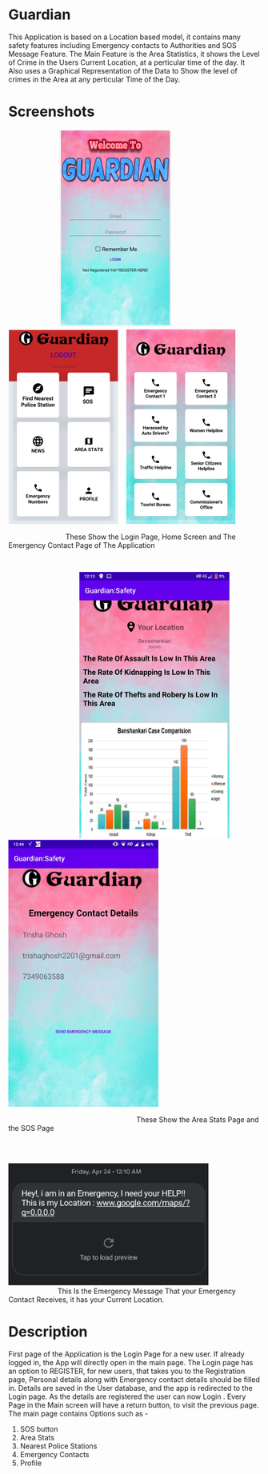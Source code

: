 # Guardian
This Application is based on a Location based model, it contains many safety features including Emergency contacts to Authorities and SOS Message Feature. 
The Main Feature is the Area Statistics, it shows the Level of Crime in the Users Current Location, at a perticular time of the day.
It Also uses a Graphical Representation of the Data to Show the level of crimes in the Area at any perticular Time of the Day. 
# Screenshots
&nbsp;&nbsp;&nbsp;&nbsp;&nbsp;&nbsp;&nbsp;&nbsp;&nbsp;&nbsp;&nbsp;&nbsp;&nbsp;&nbsp;&nbsp;&nbsp;&nbsp;&nbsp;&nbsp;&nbsp;&nbsp;&nbsp;&nbsp;&nbsp;&nbsp;&nbsp;![](login_ss.png) &nbsp;&nbsp; ![](home_ss.png) &nbsp;&nbsp; ![](em_ss.png)<br>

&nbsp;&nbsp;&nbsp;&nbsp;&nbsp;&nbsp;&nbsp;&nbsp;&nbsp;&nbsp;&nbsp;&nbsp;&nbsp;&nbsp;&nbsp;&nbsp;&nbsp;&nbsp;&nbsp;&nbsp;&nbsp;&nbsp;&nbsp;&nbsp;&nbsp;&nbsp;&nbsp;&nbsp; These Show the Login Page, Home Screen and The Emergency Contact Page of The Application

<br>

&nbsp;&nbsp;&nbsp;&nbsp;&nbsp;&nbsp;&nbsp;&nbsp;&nbsp;&nbsp;&nbsp;&nbsp;&nbsp;&nbsp;&nbsp;&nbsp;&nbsp;&nbsp;&nbsp;&nbsp;&nbsp;&nbsp;&nbsp;&nbsp;&nbsp;&nbsp;&nbsp;&nbsp;&nbsp;&nbsp;&nbsp;&nbsp;&nbsp;&nbsp;&nbsp; <img src = "area_ss.jpeg" width = "300" hight = "500">&nbsp;&nbsp;&nbsp;&nbsp;&nbsp;&nbsp;&nbsp;<img src = "sos_ss.jpeg" width = "300" hight = "500"><br>

&nbsp;&nbsp;&nbsp;&nbsp;&nbsp;&nbsp;&nbsp;&nbsp;&nbsp;&nbsp;&nbsp;&nbsp;&nbsp;&nbsp;&nbsp;&nbsp;&nbsp;&nbsp;&nbsp;&nbsp;&nbsp;&nbsp;&nbsp;&nbsp;&nbsp;&nbsp;&nbsp;&nbsp;&nbsp;&nbsp;&nbsp;&nbsp;&nbsp;&nbsp;&nbsp;&nbsp;&nbsp;&nbsp;&nbsp;&nbsp;&nbsp;&nbsp;&nbsp;&nbsp;&nbsp;&nbsp;&nbsp;&nbsp;&nbsp;&nbsp;&nbsp;&nbsp;&nbsp;&nbsp;&nbsp;&nbsp;&nbsp;&nbsp;&nbsp;&nbsp;&nbsp;&nbsp;&nbsp;&nbsp;&nbsp;These Show the Area Stats Page and the SOS Page

<br>

&nbsp;&nbsp;&nbsp;&nbsp;&nbsp;&nbsp;&nbsp;&nbsp;&nbsp;&nbsp;&nbsp;&nbsp;&nbsp;&nbsp;&nbsp;&nbsp;&nbsp;&nbsp;&nbsp;&nbsp;&nbsp;&nbsp;&nbsp;&nbsp;&nbsp;&nbsp;&nbsp;&nbsp;&nbsp;&nbsp;&nbsp;&nbsp;&nbsp;&nbsp;&nbsp;&nbsp;&nbsp;&nbsp;&nbsp;&nbsp;&nbsp;&nbsp;&nbsp;&nbsp;&nbsp;&nbsp;&nbsp;&nbsp;&nbsp;&nbsp;&nbsp;&nbsp;&nbsp;&nbsp;&nbsp;&nbsp;&nbsp;&nbsp;&nbsp;&nbsp;<img src = "msg_ss.jpeg" width = "400" hight = "400" style="center"><br>
&nbsp;&nbsp;&nbsp;&nbsp;&nbsp;&nbsp;&nbsp;&nbsp;&nbsp;&nbsp;&nbsp;&nbsp;&nbsp;&nbsp;&nbsp;&nbsp;&nbsp;&nbsp;&nbsp;&nbsp;&nbsp;&nbsp;&nbsp;&nbsp; This Is the Emergency Message That your Emergency Contact Receives, it has your Current Location.

# Description
First page of the Application is the Login Page for a new user.
If already logged in, the App will directly open in the main page.
The Login page has an option to REGISTER, for new users, that takes you to the Registration page, Personal details along with Emergency contact details should be filled in. 
Details are saved in the User database, and the app is redirected to the Login page. As the details are registered the user can now Login .
Every Page in the Main screen will have a return button, to visit the previous page.
The main page contains Options such as -
 1. SOS button
 2. Area Stats
 3. Nearest Police Stations
 4. Emergency Contacts
 5. Profile
